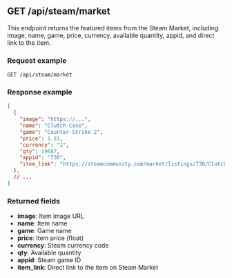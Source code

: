 ## GET /api/steam/market

This endpoint returns the featured items from the Steam Market, including image, name, game, price, currency, available quantity, appid, and direct link to the item.

### Request example

```http
GET /api/steam/market
```

### Response example

```json
[
  {
    "image": "https://...",
    "name": "Clutch Case",
    "game": "Counter-Strike 2",
    "price": 1.51,
    "currency": "1",
    "qty": 19687,
    "appid": "730",
    "item_link": "https://steamcommunity.com/market/listings/730/Clutch%20Case"
  },
  // ...
]
```

### Returned fields

- **image**: Item image URL
- **name**: Item name
- **game**: Game name
- **price**: Item price (float)
- **currency**: Steam currency code
- **qty**: Available quantity
- **appid**: Steam game ID
- **item_link**: Direct link to the item on Steam Market